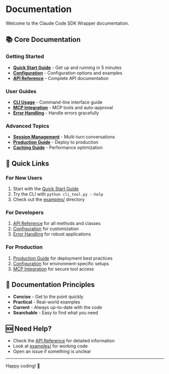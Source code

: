 # Documentation

Welcome to the Claude Code SDK Wrapper documentation.

## 📚 Core Documentation

### Getting Started
- **[Quick Start Guide](quickstart.md)** - Get up and running in 5 minutes
- **[Configuration](configuration.md)** - Configuration options and examples
- **[API Reference](api-reference.md)** - Complete API documentation

### User Guides  
- **[CLI Usage](cli-usage.md)** - Command-line interface guide
- **[MCP Integration](mcp-integration.md)** - MCP tools and auto-approval
- **[Error Handling](error-handling.md)** - Handle errors gracefully

### Advanced Topics
- **[Session Management](session-management.md)** - Multi-turn conversations
- **[Production Guide](production.md)** - Deploy to production
- **[Caching Guide](caching-guide.md)** - Performance optimization

## 🚀 Quick Links

### For New Users
1. Start with the [Quick Start Guide](quickstart.md)
2. Try the CLI with `python cli_tool.py --help`
3. Check out the [examples/](../examples/) directory

### For Developers
1. [API Reference](api-reference.md) for all methods and classes
2. [Configuration](configuration.md) for customization
3. [Error Handling](error-handling.md) for robust applications

### For Production
1. [Production Guide](production.md) for deployment best practices
2. [Configuration](configuration.md) for environment-specific setups
3. [MCP Integration](mcp-integration.md) for secure tool access

## 📖 Documentation Principles

- **Concise** - Get to the point quickly
- **Practical** - Real-world examples
- **Current** - Always up-to-date with the code
- **Searchable** - Easy to find what you need

## 🆘 Need Help?

- Check the [API Reference](api-reference.md) for detailed information
- Look at [examples/](../examples/) for working code
- Open an issue if something is unclear

---

Happy coding! 🎉